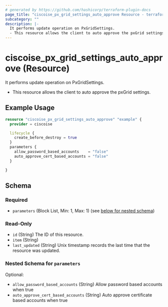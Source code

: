 ```yaml
---
# generated by https://github.com/hashicorp/terraform-plugin-docs
page_title: "ciscoise_px_grid_settings_auto_approve Resource - terraform-provider-ciscoise"
subcategory: ""
description: |-
  It performs update operation on PxGridSettings.
  - This resource allows the client to auto approve the pxGrid settings.
---
```


# ciscoise_px_grid_settings_auto_approve (Resource)

It performs update operation on PxGridSettings.
- This resource allows the client to auto approve the pxGrid settings.

## Example Usage

```terraform
resource "ciscoise_px_grid_settings_auto_approve" "example" {
  provider = ciscoise

  lifecycle {
    create_before_destroy = true
  }
  parameters {
    allow_password_based_accounts    = "false"
    auto_approve_cert_based_accounts = "false"
  }

}
```

<!-- schema generated by tfplugindocs -->
## Schema

### Required

- `parameters` (Block List, Min: 1, Max: 1) (see [below for nested schema](#nestedblock--parameters))

### Read-Only

- `id` (String) The ID of this resource.
- `item` (String)
- `last_updated` (String) Unix timestamp records the last time that the resource was updated.

<a id="nestedblock--parameters"></a>
### Nested Schema for `parameters`

Optional:

- `allow_password_based_accounts` (String) Allow password based accounts when true
- `auto_approve_cert_based_accounts` (String) Auto approve certificate based accounts when true


